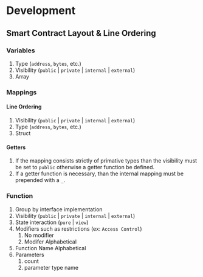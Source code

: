 # Development

## Smart Contract Layout & Line Ordering

### Variables

1. Type (`address`, `bytes`, etc.)
2. Visibility (`public` | `private` | `internal` | `external`)
3. Array

### Mappings

#### Line Ordering

1. Visibility (`public` | `private` | `internal` | `external`)
2. Type (`address`, `bytes`, etc.)
3. Struct

#### Getters

1. If the mapping consists strictly of primative types than the visibility must be set to `public` otherwise a getter function be defined.
2. If a getter function is necessary, than the internal mapping must be prepended with a `_`.

### Function

1. Group by interface implementation
2. Visibility (`public` | `private` | `internal` | `external`)
3. State interaction (`pure` | `view`)
4. Modifiers such as restrictions (ex: `Access Control`)
	1. No modifier
	2. Modifer Alphabetical
5. Function Name Alphabetical
6. Parameters
	1. count
	2. parameter type name
